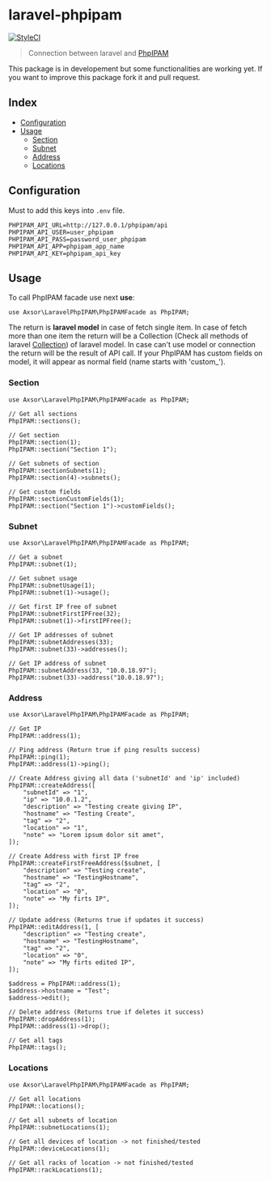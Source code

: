 # laravel-phpipam
[![StyleCI](https://travis-ci.org/sorribes22/laravel-phpipam.svg?branch=master)](https://travis-ci.org/sorribes22/laravel-phpipam)


> Connection between laravel and [PhpIPAM](https://phpipam.net/)

This package is in developement but some functionalities are working yet.
If you want to improve this package fork it and pull request.

## Index
* [Configuration](#configuration)
* [Usage](#usage)
    * [Section](#section)
    * [Subnet](#subnet)
    * [Address](#address)
    * [Locations](#locations)

## Configuration
Must to add this keys into `.env` file.

```
PHPIPAM_API_URL=http://127.0.0.1/phpipam/api
PHPIPAM_API_USER=user_phpipam
PHPIPAM_API_PASS=password_user_phpipam
PHPIPAM_API_APP=phpipam_app_name
PHPIPAM_API_KEY=phpipam_api_key
```

## Usage
To call PhpIPAM facade use next **use**:

`use Axsor\LaravelPhpIPAM\PhpIPAMFacade as PhpIPAM;`

The return is **laravel model** in case of fetch single item.
In case of fetch more than one item the return will be a Collection (Check all methods of laravel [Collection](https://laravel.com/docs/collections)) of laravel model.
In case can't use model or connection the return will be the result of API call.
If your PhpIPAM has custom fields on model, it will appear as normal field (name starts with 'custom_').

### Section
```
use Axsor\LaravelPhpIPAM\PhpIPAMFacade as PhpIPAM;

// Get all sections
PhpIPAM::sections();

// Get section
PhpIPAM::section(1);
PhpIPAM::section("Section 1");

// Get subnets of section
PhpIPAM::sectionSubnets(1);
PhpIPAM::section(4)->subnets();

// Get custom fields
PhpIPAM::sectionCustomFields(1);
PhpIPAM::section("Section 1")->customFields();
```

### Subnet
```
use Axsor\LaravelPhpIPAM\PhpIPAMFacade as PhpIPAM;

// Get a subnet
PhpIPAM::subnet(1);

// Get subnet usage
PhpIPAM::subnetUsage(1);
PhpIPAM::subnet(1)->usage();

// Get first IP free of subnet
PhpIPAM::subnetFirstIPFree(32);
PhpIPAM::subnet(1)->firstIPFree();

// Get IP addresses of subnet
PhpIPAM::subnetAddresses(33);
PhpIPAM::subnet(33)->addresses();

// Get IP address of subnet
PhpIPAM::subnetAddress(33, "10.0.18.97");
PhpIPAM::subnet(33)->address("10.0.18.97");
```

### Address
```
use Axsor\LaravelPhpIPAM\PhpIPAMFacade as PhpIPAM;

// Get IP
PhpIPAM::address(1);

// Ping address (Return true if ping results success)
PhpIPAM::ping(1);
PhpIPAM::address(1)->ping();

// Create Address giving all data ('subnetId' and 'ip' included)
PhpIPAM::createAddress([
    "subnetId" => "1",
    "ip" => "10.0.1.2",
    "description" => "Testing create giving IP",
    "hostname" => "Testing Create",
    "tag" => "2",
    "location" => "1",
    "note" => "Lorem ipsum dolor sit amet",
]);

// Create Address with first IP free
PhpIPAM::createFirstFreeAddress($subnet, [
    "description" => "Testing create",
    "hostname" => "TestingHostname",
    "tag" => "2",
    "location" => "0",
    "note" => "My firts IP",
]);

// Update address (Returns true if updates it success)
PhpIPAM::editAddress(1, [
    "description" => "Testing create",
    "hostname" => "TestingHostname",
    "tag" => "2",
    "location" => "0",
    "note" => "My firts edited IP",
]);

$address = PhpIPAM::address(1);
$address->hostname = "Test";
$address->edit();

// Delete address (Returns true if deletes it success)
PhpIPAM::dropAddress(1);
PhpIPAM::address(1)->drop();

// Get all tags
PhpIPAM::tags();
```

### Locations
```
use Axsor\LaravelPhpIPAM\PhpIPAMFacade as PhpIPAM;

// Get all locations
PhpIPAM::locations();

// Get all subnets of location
PhpIPAM::subnetLocations(1);

// Get all devices of location -> not finished/tested
PhpIPAM::deviceLocations(1);

// Get all racks of location -> not finished/tested
PhpIPAM::rackLocations(1);
```
